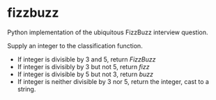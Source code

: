 # fizzbuzz

Python implementation of the ubiquitous FizzBuzz interview question.

Supply an integer to the classification function.

* If integer is divisible by 3 and 5, return *FizzBuzz*
* If integer is divisibly by 3 but not 5, return *fizz*
* If integer is divisible by 5 but not 3, return *buzz*
* If integer is neither divisible by 3 nor 5, return the integer, cast to a string.
